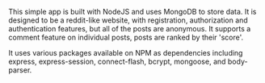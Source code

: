 This simple app is built with NodeJS and uses MongoDB to store data.  It is
designed to be a reddit-like website, with registration, authorization and authentication features,
but all of the posts are anonymous.  It supports a comment feature on individual posts,
posts are ranked by their 'score'.  

It uses various packages available on NPM as dependencies including express, express-session, connect-flash,
bcrypt, mongoose, and body-parser.  
